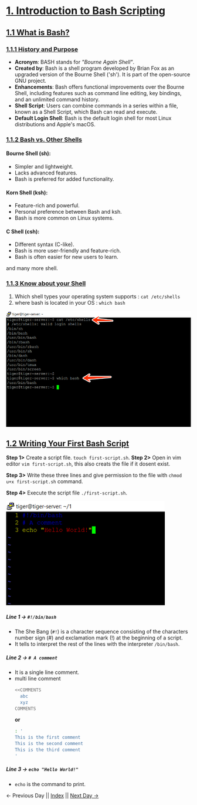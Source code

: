 # [1. Introduction to Bash Scripting](#1-introduction-to-bash-scripting)

## [1.1 What is Bash?](#11-what-is-bash)

### [1.1.1 History and Purpose](#111-history-and-purpose)

- **Acronym**: BASH stands for _"Bourne Again Shell"_.
- **Created by**: Bash is a shell program developed by Brian Fox as an upgraded version of the Bourne Shell ('sh'). It is part of the open-source GNU project.
- **Enhancements**: Bash offers functional improvements over the Bourne Shell, including features such as command line editing, key bindings, and an unlimited command history.
- **Shell Script**: Users can combine commands in a series within a file, known as a Shell Script, which Bash can read and execute.
- **Default Login Shell**: Bash is the default login shell for most Linux distributions and Apple's macOS.

### [1.1.2 Bash vs. Other Shells](#112-bash-vs-other-shells)

#### Bourne Shell (sh):

- Simpler and lightweight.
- Lacks advanced features.
- Bash is preferred for added functionality.

#### Korn Shell (ksh):

- Feature-rich and powerful.
- Personal preference between Bash and ksh.
- Bash is more common on Linux systems.

#### C Shell (csh):

- Different syntax (C-like).
- Bash is more user-friendly and feature-rich.
- Bash is often easier for new users to learn.

and many more shell.

<!-- ![alt text](./Undfdftitled.png) -->

### [1.1.3 Know about your Shell](#113-know-about-your-shell)

1. Which shell types your operating system supports : `cat /etc/shells`
2. where bash is located in your OS : `which bash`

![1.1.3](./../Asset/1.1.3.png)

## [1.2 Writing Your First Bash Script](#12-writing-your-first-bash-script)

**Step 1>** Create a script file. `touch first-script.sh`.
**Step 2>** Open in vim editor `vim first-script.sh`, this also creats the file if it dosent exist.

**Step 3>** Write these three lines and give permission to the file with `chmod u+x first-script.sh` command.

**Step 4>** Execute the script file `./first-script.sh`.

![1.2](./../Asset/1.2.png)

##### Line 1 -> `#!/bin/bash`

- The She Bang (`#!`) is a character sequence consisting of the characters number sign (#) and exclamation mark (!) at the beginning of a script.
- It tells to interpret the rest of the lines with the interpreter `/bin/bash`.

##### Line 2 -> `# A comment`

- It is a single line comment.
- multi line comment
  ```bash
  <<COMMENTS
    abc
    xyz
  COMMENTS
  ```
  **or**
  ```bash
  : '
  This is the first comment
  This is the second comment
  This is the third comment
  '
  ```

##### Line 3 -> `echo "Hello World!"`

- `echo` is the command to print.

← Previous Day || [Index](../README.md) || [Next Day →](../Day-2/Fundamentals.md)
